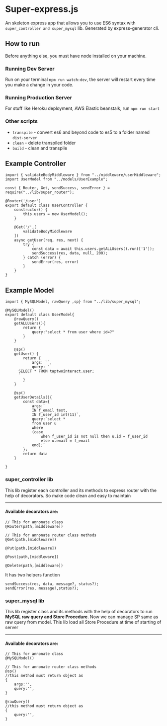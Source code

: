 # Super-express.js

An skeleton express app that allows you to use ES6 syntax with `super_controller and super_mysql` lib. Generated by express-generator cli.


## How to run

Before anything else, you must have node installed on your machine.

### Running Dev Server

Run on your terminal `npm run watch:dev`, the server will restart every time you make a change in your code.

### Running Production Server

For stuff like Heroku deployment, AWS Elastic beanstalk, run `npm run start`

### Other scripts

* `transpile` - convert es6 and beyond code to es5 to a folder named `dist-server`
* `clean` - delete transpiled folder
* `build` - clean and transpile

## Example Controller 
```
import { validateBodyMiddleware } from "../middleware/userMiddleware";
import UserModel from "../models/UserExample";

const { Router, Get, sendSuccess, sendError } = require("../lib/super_router");

@Router('/user')
export default class UserController {
    constructor() {
        this.users = new UserModel();
    } 

    @Get('/',[
        validateBodyMiddleware
    ])
    async getUser(req, res, next) {
        try {
            const data = await this.users.getALLUsers().run(['1']);
            sendSuccess(res, data, null, 200);
        } catch (error) {
            sendError(res, error)
        }
    }
}
```
## Example Model

```
import { MySQLModel, rawQuery ,sp} from "../lib/super_mysql";

@MySQLModel()
export default class UserModel{
    @rawQuery()
    getALLUsers(){
        return {
            query:"select * from user where id=?"
        }
    }

    @sp()
    getUser() {
        return {
            args: ``,
            query: `
      SELECT * FROM taptwointeract.user;
      `
        }
    }

    @sp()
    getUserDetails(){
        const data={
            args:`
            IN f_email text,
            IN f_user_id int(11)`,
            query:`select *
            from user u
            where 
            (case 
                when f_user_id is not null then u.id = f_user_id
                else u.email = f_email
            end);`
        };
        return data
    }

}
```

### super_controller lib
 This lib register each controller and its methods to express router with the help of decorators. So make code clean and easy to maintain 
 ***
 #### Available decorators are:
``` 
// This for annonate class
@Router(path,[middleware])

// This for annonate router class methods
@Get(path,[middleware])   

@Put(path,[middleware])

@Post(path,[middleware])

@Delete(path,[middleware])
 ```
 
 It has two helpers function 
 ```
 sendSuccess(res, data, message?, status?);
 sendError(res, message?,status?);
 ```

 ### super_mysql lib
 This lib register class and its methods with the help of decorators to run **MySQL raw query and Store Procedure**. Now we can manage SP same as raw query  from model. This lib load all Store Procedure  at time of starting of server
 ***
 #### Available decorators are:
``` 
// This for annonate class
@MySQLModel()

// This for annonate router class methods
@sp()
//this method must return object as 
{
    args:'',
    query:'',
}

@rawQuery()
//this method must return object as 
{
    query:'',
}
 ```


